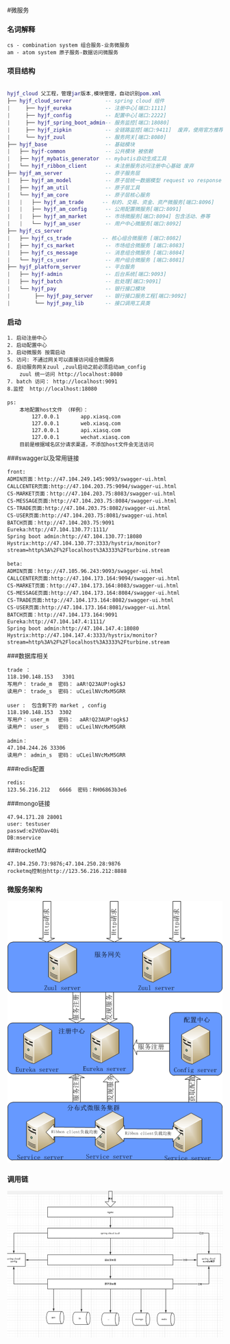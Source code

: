 #微服务

### 名词解释
    cs - combination system 组合服务-业务微服务
    am - atom system 原子服务-数据访问微服务
    
    
### 项目结构


``` lua

hyjf_cloud 父工程，管理jar版本,模块管理，自动识别pom.xml
├── hyjf_cloud_server           -- spring cloud 组件
|     ├── hyjf_eureka           -- 注册中心[端口:1111]
|     ├── hyjf_config           -- 配置中心[端口:2222]
|     ├── hyjf_spring_boot_admin-- 服务监控[端口:18080]
|     ├── hyjf_zipkin           -- 全链路监控[端口:9411]  废弃，使用官方推荐jar
|     └── hyjf_zuul             -- 服务网关[端口:8080]
├── hyjf_base                   -- 基础模块
|   ├── hyjf-common             -- 公共模块 被依赖
|   ├── hyjf_mybatis_generator  -- mybatis自动生成工具
|   └── hyjf_ribbon_client      -- 未注册服务访问注册中心基础 废弃
├── hyjf_am_server              -- 原子服务层
|   ├── hyjf_am_model           -- 原子层统一数据模型 request vo response
|   ├── hyjf_am_util            -- 原子层工具
|   └── hyjf_am_core            -- 原子层核心服务
|   |   ├── hyjf_am_trade      -- 标的、交易、资金、资产微服务[端口:8096]
|   |   ├── hyjf_am_config      -- 公用配置微服务[端口:8091]
|   |   ├── hyjf_am_market      -- 市场微服务[端口:8094] 包含活动、券等
|   |   └── hyjf_am_user        -- 用户中心微服务[端口:8092]
├── hyjf_cs_server
|   ├── hyjf_cs_trade          -- 核心组合微服务 [端口:8082] 
|   ├── hyjf_cs_market          -- 市场组合微服务 [端口:8083] 
|   ├── hyjf_cs_message         -- 消息组合微服务 [端口:8084] 
|   └── hyjf_cs_user            -- 用户组合微服务 [端口:8081] 
├── hyjf_platform_server        -- 平台服务
|   ├── hyjf-admin              -- 后台系统[端口:9093]
|   ├── hyjf_batch              -- 批处理[端口:9091]
|   └── hyjf_pay                -- 银行接口模块
|        ├── hyjf_pay_server    -- 银行接口服务工程[端口:9092]
|        └── hyjf_pay_lib       -- 接口调用工具类

```

### 启动
    1. 启动注册中心 
    2. 启动配置中心 
    3. 启动微服务 按需启动
    5. 访问: 不通过网关可以直接访问组合微服务
    6. 启动服务网关zuul ,zuul启动之前必须启动am_config
        zuul 统一访问 http://localhost:8080
    7. batch 访问： http://localhost:9091
    8.监控  http://localhost:18080
    
    ps:
        本地配置host文件 （样例）：
            127.0.0.1       app.xiasq.com
            127.0.0.1       web.xiasq.com
            127.0.0.1       api.xiasq.com
            127.0.0.1       wechat.xiasq.com
        目前是根据域名区分请求渠道，不添加host文件会无法访问  
       
###swagger以及常用链接
``` 
front:
ADMIN页面：http://47.104.249.145:9093/swagger-ui.html
CALLCENTER页面:http://47.104.203.75:9094/swagger-ui.html
CS-MARKET页面：http://47.104.203.75:8083/swagger-ui.html
CS-MESSAGE页面:http://47.104.203.75:8084/swagger-ui.html
CS-TRADE页面:http://47.104.203.75:8082/swagger-ui.html
CS-USER页面:http://47.104.203.75:8081/swagger-ui.html
BATCH页面：http://47.104.203.75:9091
Eureka:http://47.104.130.77:1111/
Spring boot admin:http://47.104.130.77:18080
Hystrix:http://47.104.130.77:3333/hystrix/monitor?stream=http%3A%2F%2Flocalhost%3A3333%2Fturbine.stream

beta:
ADMIN页面：http://47.105.96.243:9093/swagger-ui.html
CALLCENTER页面:http://47.104.173.164:9094/swagger-ui.html
CS-MARKET页面：http://47.104.173.164:8083/swagger-ui.html
CS-MESSAGE页面:http://47.104.173.164:8084/swagger-ui.html
CS-TRADE页面:http://47.104.173.164:8082/swagger-ui.html
CS-USER页面:http://47.104.173.164:8081/swagger-ui.html
BATCH页面：http://47.104.173.164:9091
Eureka:http://47.104.147.4:1111/
Spring boot admin:http://47.104.147.4:18080
Hystrix:http://47.104.147.4:3333/hystrix/monitor?stream=http%3A%2F%2Flocalhost%3A3333%2Fturbine.stream

```
###数据库相关
```
trade ：
118.190.148.153   3301
写用户： trade_m  密码： aAR!Q23AUP!ogk$J
读用户： trade_s  密码： uCLeilNVcMxM5GRR

user :  包含剩下的 market , config
118.190.148.153  3302
写用户： user_m   密码：  aAR!Q23AUP!ogk$J
读用户： user_s   密码： uCLeilNVcMxM5GRR

admin：
47.104.244.26 33306
读用户： admin_s  密码： uCLeilNVcMxM5GRR 
```
###redis配置
```
redis:
123.56.216.212   6666  密码：RH06863b3e6
```
###mongo链接
```
47.94.171.28 28001
user: testuser
passwd:e2VdOav40i
DB:mservice
```
###rocketMQ
```
47.104.250.73:9876;47.104.250.28:9876
rocketmq控制台http://123.56.216.212:8888
```
### 微服务架构
   ![调用链](pic2.png)    
       
### 调用链
   ![调用链](pic1.png)
   